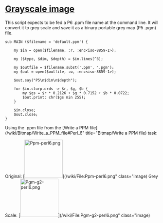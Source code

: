 [1]: http://rosettacode.org/wiki/Grayscale_image

# [Grayscale image][1]

This script expects to be fed a P6 .ppm file name at the command line. It will convert it to grey scale and save it as a binary portable grey map (P5 .pgm) file.

```perl6
sub MAIN ($filename = 'default.ppm') {
 
    my $in = open($filename, :r, :enc<iso-8859-1>);
 
    my ($type, $dim, $depth) = $in.lines[^3];
 
    my $outfile = $filename.subst('.ppm', '.pgm');
    my $out = open($outfile, :w, :enc<iso-8859-1>);
 
    $out.say("P5\n$dim\n$depth");
 
    for $in.slurp.ords -> $r, $g, $b {
        my $gs = $r * 0.2126 + $g * 0.7152 + $b * 0.0722;
        $out.print: chr($gs min 255);
    }
 
    $in.close;
    $out.close;
}
```


Using the .ppm file from the [Write a PPM file](/wiki/Bitmap/Write\_a\_PPM\_file#Perl\_6" title="Bitmap/Write a PPM file) task:



Original: [<img alt="Ppm-perl6.png" src="/mw/images/2/27/Ppm-perl6.png" width="125" height="125" />](/wiki/File:Ppm-perl6.png" class="image)   Grey Scale: [<img alt="Pgm-g2-perl6.png" src="/mw/images/f/fe/Pgm-g2-perl6.png" width="125" height="125" />](/wiki/File:Pgm-g2-perl6.png" class="image)